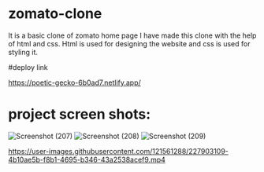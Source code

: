 #     zomato-clone
It is a basic clone of zomato home page
I have made this clone with the help of html and css.
Html is used for designing the website and css is used for styling it.

#deploy link

  https://poetic-gecko-6b0ad7.netlify.app/

 #  project screen shots:
 
![Screenshot (207)](https://user-images.githubusercontent.com/121561288/227903070-e2d0df87-1a13-427f-bdec-7c50a7e0bfeb.png)
![Screenshot (208)](https://user-images.githubusercontent.com/121561288/227903087-4f741a78-d2f4-4b05-9af5-8761d2c410d6.png)
![Screenshot (209)](https://user-images.githubusercontent.com/121561288/227903095-e85283b4-fef9-49b7-afaa-336ffb5c65a5.png)


https://user-images.githubusercontent.com/121561288/227903109-4b10ae5b-f8b1-4695-b346-43a2538acef9.mp4

